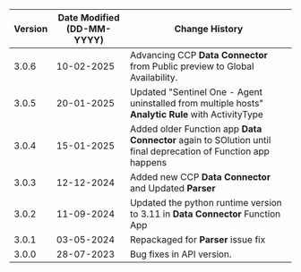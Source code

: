 | **Version** | **Date Modified (DD-MM-YYYY)** | **Change History**                          |
|-------------|--------------------------------|---------------------------------------------|
| 3.0.6       | 10-02-2025                     | Advancing CCP **Data Connector** from Public preview to Global Availability.|
| 3.0.5       | 20-01-2025                     | Updated "Sentinel One - Agent uninstalled from multiple hosts" **Analytic Rule** with  ActivityType  |
| 3.0.4       | 15-01-2025                     | Added older Function app **Data Connector** again to SOlution until final deprecation of Function app happens  |
| 3.0.3       | 12-12-2024                     | Added new CCP **Data Connector** and Updated **Parser**  |
| 3.0.2       | 11-09-2024                     | Updated the python runtime version to 3.11 in **Data Connector** Function App  |
| 3.0.1       | 03-05-2024                     | Repackaged for **Parser** issue fix             |
| 3.0.0       | 28-07-2023                     | Bug fixes in API version.                   | 
